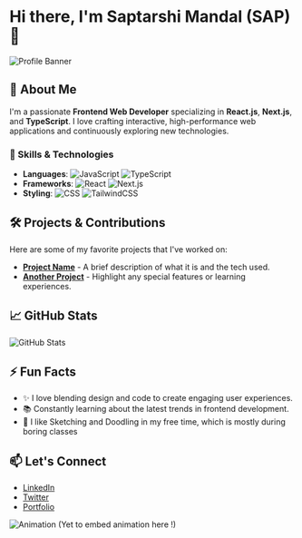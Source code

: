 # Hi there, I'm Saptarshi Mandal (SAP) 👋

![Profile Banner](https://user-images.githubusercontent.com/your-banner-image) <!-- Add your custom banner image -->

## 🚀 About Me
I'm a passionate **Frontend Web Developer** specializing in **React.js**, **Next.js**, and **TypeScript**. I love crafting interactive, high-performance web applications and continuously exploring new technologies.

### 🌟 Skills & Technologies
- **Languages**: ![JavaScript](https://img.shields.io/badge/-JavaScript-F7DF1E?logo=javascript&logoColor=black&style=flat) ![TypeScript](https://img.shields.io/badge/-TypeScript-3178C6?logo=typescript&logoColor=white&style=flat)
- **Frameworks**: ![React](https://img.shields.io/badge/-React-61DAFB?logo=react&logoColor=white&style=flat) ![Next.js](https://img.shields.io/badge/-Next.js-000000?logo=nextdotjs&logoColor=white&style=flat)
- **Styling**: ![CSS](https://img.shields.io/badge/-CSS3-1572B6?logo=css3&logoColor=white&style=flat) ![TailwindCSS](https://img.shields.io/badge/-TailwindCSS-38B2AC?logo=tailwind-css&logoColor=white&style=flat)

## 🛠️ Projects & Contributions
Here are some of my favorite projects that I've worked on:

- [**Project Name**](#) - A brief description of what it is and the tech used.
- [**Another Project**](#) - Highlight any special features or learning experiences.

## 📈 GitHub Stats
![GitHub Stats](https://github-readme-stats.vercel.app/api?username=SaptarshiM&show_icons=true&theme=radical)

## ⚡ Fun Facts
- ✨ I love blending design and code to create engaging user experiences.
- 📚 Constantly learning about the latest trends in frontend development.
- 🎨 I like Sketching and Doodling in my free time, which is mostly during boring classes

## 📫 Let's Connect
- [LinkedIn](https://www.linkedin.com/in/your-profile)
- [Twitter](https://twitter.com/your-profile)
- [Portfolio](https://your-portfolio-link)

![Animation](https://your-animation-link.com) (Yet to embed animation here !)<!-- Embed your unique animations here -->
